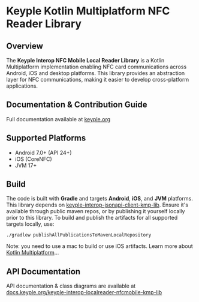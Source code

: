 # Keyple Kotlin Multiplatform NFC Reader Library

## Overview
The **Keyple Interop NFC Mobile Local Reader Library** is a Kotlin Multiplatform implementation enabling NFC card communications across
Android, iOS and desktop platforms. This library provides an abstraction layer for NFC communications, making it easier
to develop cross-platform applications.

## Documentation & Contribution Guide
Full documentation available at [keyple.org](https://keyple.org)

## Supported Platforms
- Android 7.0+ (API 24+)
- iOS (CoreNFC)
- JVM 17+

## Build
The code is built with **Gradle** and targets **Android**, **iOS**, and **JVM** platforms.
This library depends on [keyple-interop-jsonapi-client-kmp-lib](https://github.com/eclipse-keyple/keyple-interop-jsonapi-client-kmp-lib).
Ensure it's available through public maven repos, or by publishing it yourself locally prior to this library. 
To build and publish the artifacts for all supported targets locally, use:
```
./gradlew publishAllPublicationsToMavenLocalRepository
```
Note: you need to use a mac to build or use iOS artifacts. Learn more about [Kotlin Multiplatform](https://www.jetbrains.com/help/kotlin-multiplatform-dev/get-started.html)…

## API Documentation
API documentation & class diagrams are available
at [docs.keyple.org/keyple-interop-localreader-nfcmobile-kmp-lib](https://docs.keyple.org/keyple-interop-localreader-nfcmobile-kmp-lib/)